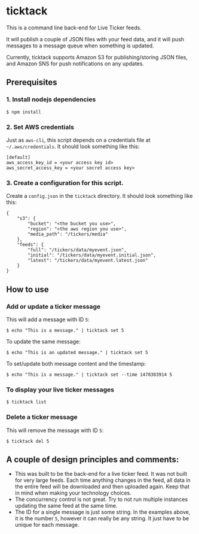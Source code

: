 # ticktack

This is a command line back-end for Live Ticker feeds.

It will publish a couple of JSON files with your feed data, and it will
push messages to a message queue when something is updated.

Currently, ticktack supports Amazon S3 for publishing/storing JSON files,
and Amazon SNS for push notifications on any updates.

## Prerequisites

### 1. Install nodejs dependencies

	$ npm install

### 2. Set AWS credentials

Just as `aws-cli`, this script depends on a credentials file at
`~/.aws/credentials`. It should look something like this:

	[default]
	aws_access_key_id = <your access key id>
	aws_secret_access_key = <your secret access key>


### 3. Create a configuration for this script.

Create a `config.json` in the `ticktack` directory. It should look something
like this:

	{
		"s3": {
			"bucket": "<the bucket you use>",
			"region": "<the aws region you use>",
			"media_path": "/tickers/media"
		},
		"feeds": {
			"full": "/tickers/data/myevent.json",
			"initial": "/tickers/data/myevent.initial.json",
			"latest": "/tickers/data/myevent.latest.json"
		}
	}

## How to use

### Add or update a ticker message

This will add a message with ID `5`:

	$ echo "This is a message." | ticktack set 5

To update the same message:

	$ echo "This is an updated message." | ticktack set 5

To set/update both message content and the timestamp:

	$ echo "This is a message." | ticktack set --time 1478383914 5

### To display your live ticker messages

	$ ticktack list

### Delete a ticker message

This will remove the message with ID `5`:

	$ ticktack del 5

## A couple of design principles and comments:

* This was built to be the back-end for a live ticker feed. It was not built
for very large feeds. Each time anything changes in the feed, all data in the
entire feed will be downloaded and then uploaded again. Keep that in mind when
making your technology choices.
* The concurrency control is not great. Try to not run multiple instances
updating the same feed at the same time.
* The ID for a single message is just some string. In the examples above, it is
the number `5`, however it can really be any string. It just have to be unique
for each message.

